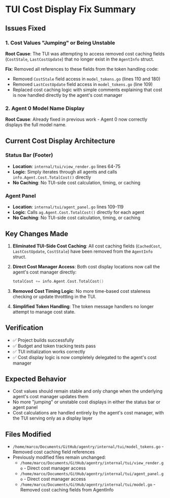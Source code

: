 # TUI Cost Display Fix Summary

## Issues Fixed

### 1. Cost Values "Jumping" or Being Unstable
**Root Cause**: The TUI was attempting to access removed cost caching fields (`CostStale`, `LastCostUpdate`) that no longer exist in the `AgentInfo` struct.

**Fix**: Removed all references to these fields from the token handling code:
- Removed `CostStale` field access in `model_tokens.go` (lines 110 and 180)
- Removed `LastCostUpdate` field access in `model_tokens.go` (line 109)
- Replaced cost caching logic with simple comments explaining that cost is now handled directly by the agent's cost manager

### 2. Agent 0 Model Name Display
**Root Cause**: Already fixed in previous work - Agent 0 now correctly displays the full model name.

## Current Cost Display Architecture

### Status Bar (Footer)
- **Location**: `internal/tui/view_render.go` lines 64-75
- **Logic**: Simply iterates through all agents and calls `info.Agent.Cost.TotalCost()` directly
- **No Caching**: No TUI-side cost calculation, timing, or caching

### Agent Panel
- **Location**: `internal/tui/agent_panel.go` lines 109-119
- **Logic**: Calls `ag.Agent.Cost.TotalCost()` directly for each agent
- **No Caching**: No TUI-side cost calculation, timing, or caching

## Key Changes Made

1. **Eliminated TUI-Side Cost Caching**: All cost caching fields (`CachedCost`, `LastCostUpdate`, `CostStale`) have been removed from the `AgentInfo` struct.

2. **Direct Cost Manager Access**: Both cost display locations now call the agent's cost manager directly:
   ```go
   totalCost += info.Agent.Cost.TotalCost()
   ```

3. **Removed Cost Timing Logic**: No more time-based cost staleness checking or update throttling in the TUI.

4. **Simplified Token Handling**: The token message handlers no longer attempt to manage cost state.

## Verification

- ✅ Project builds successfully
- ✅ Budget and token tracking tests pass
- ✅ TUI initialization works correctly
- ✅ Cost display logic is now completely delegated to the agent's cost manager

## Expected Behavior

- Cost values should remain stable and only change when the underlying agent's cost manager updates them
- No more "jumping" or unstable cost displays in either the status bar or agent panel
- Cost calculations are handled entirely by the agent's cost manager, with the TUI serving only as a display layer

## Files Modified

- `/home/marco/Documents/GitHub/agentry/internal/tui/model_tokens.go` - Removed cost caching field references
- Previously modified files remain unchanged:
  - `/home/marco/Documents/GitHub/agentry/internal/tui/view_render.go` - Direct cost manager access
  - `/home/marco/Documents/GitHub/agentry/internal/tui/agent_panel.go` - Direct cost manager access
  - `/home/marco/Documents/GitHub/agentry/internal/tui/model.go` - Removed cost caching fields from AgentInfo
